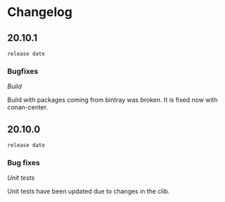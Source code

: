 # Changelog

## 20.10.1

`release date`

### Bugfixes

*Build*

Build with packages coming from bintray was broken. It is fixed now with
conan-center.

## 20.10.0

`release date`

### Bug fixes

*Unit tests*

Unit tests have been updated due to changes in the clib.
